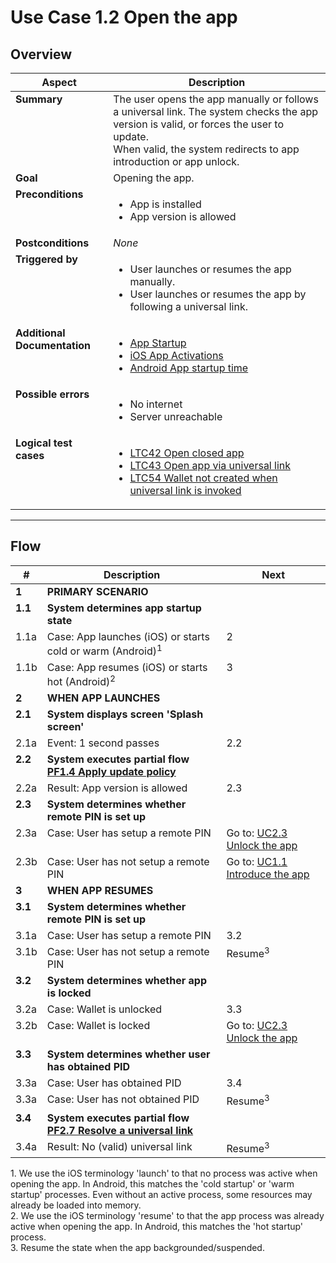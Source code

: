 # Use Case 1.2 Open the app

## Overview

| Aspect                       | Description                                                                                                                                                                                                                                                                                     |
| ---------------------------- | ----------------------------------------------------------------------------------------------------------------------------------------------------------------------------------------------------------------------------------------------------------------------------------------------- |
| **Summary**                  | The user opens the app manually or follows a universal link. The system checks the app version is valid, or forces the user to update.<br>When valid, the system redirects to app introduction or app unlock.                                                                                   |
| **Goal**                     | Opening the app.                                                                                                                                                                                                                                                                                |
| **Preconditions**            | <ul><li>App is installed</li><li>App version is allowed</li></ul>                                                                                                                                                                                                                               |
| **Postconditions**           | *None*                                                                                                                                                                                                                                                                                          |
| **Triggered by**             | <ul><li>User launches or resumes the app manually.</li><li>User launches or resumes the app by following a universal link.</li></ul>                                                                                                                                                            |
| **Additional Documentation** | <ul><li>[App Startup](../../architecture/mobile-app-startup.md)</li><li>[iOS App Activations](https://developer.apple.com/documentation/xcode/reducing-your-app-s-launch-time)</li><li>[Android App startup time](https://developer.android.com/topic/performance/vitals/launch-time)</li></ul> |
| **Possible errors**          | <ul><li>No internet</li><li>Server unreachable</li></ul>                                                                                                                                                                                                                                        |
| **Logical test cases**       | <ul><li>[LTC42 Open closed app](../logical-test-cases.md#ltc42)</li><li>[LTC43 Open app via universal link](../logical-test-cases.md#ltc43)</li><li>[LTC54 Wallet not created when universal link is invoked](../logical-test-cases.md#ltc54)</li></ul>                                         |

---

## Flow

| #       | Description                                                                                                       | Next                                                       |
|---------|-------------------------------------------------------------------------------------------------------------------|------------------------------------------------------------|
| **1**   | **PRIMARY SCENARIO**                                                                                              |                                                            |
| **1.1** | **System determines app startup state**                                                                           |                                                            |
| 1.1a    | Case: App launches (iOS) or starts cold or warm (Android)<sup>1</sup>                                             | 2                                                          |
| 1.1b    | Case: App resumes (iOS) or starts hot (Android)<sup>2</sup>                                                       | 3                                                          |
| **2**   | **WHEN APP LAUNCHES**                                                                                             |                                                            |
| **2.1** | **System displays screen 'Splash screen'**                                                                        |                                                            |
| 2.1a    | Event: 1 second passes                                                                                            | 2.2                                                        |
| **2.2** | **System executes partial flow [PF1.4 Apply update policy](../partial-flows/PF1.4_ApplyAppUpdatePolicy.md)**      |                                                            |
| 2.2a    | Result: App version is allowed                                                                                    | 2.3                                                        |
| **2.3** | **System determines whether remote PIN is set up**                                                                |                                                            |
| 2.3a    | Case: User has setup a remote PIN                                                                                 | Go to: [UC2.3 Unlock the app](UC2.3_UnlockTheApp.md)       |
| 2.3b    | Case: User has not setup a remote PIN                                                                             | Go to: [UC1.1 Introduce the app](UC1.1_IntroduceTheApp.md) |
| **3**   | **WHEN APP RESUMES**                                                                                              |                                                            |
| **3.1** | **System determines whether remote PIN is set up**                                                                |                                                            |
| 3.1a    | Case: User has setup a remote PIN                                                                                 | 3.2                                                        |
| 3.1b    | Case: User has not setup a remote PIN                                                                             | Resume<sup>3</sup>                                         |
| **3.2** | **System determines whether app is locked**                                                                       |                                                            |
| 3.2a    | Case: Wallet is unlocked                                                                                          | 3.3                                                        |
| 3.2b    | Case: Wallet is locked                                                                                            | Go to: [UC2.3 Unlock the app](UC2.3_UnlockTheApp.md)       |
| **3.3** | **System determines whether user has obtained PID**                                                               |                                                            |
| 3.3a    | Case: User has obtained PID                                                                                       | 3.4                                                        |
| 3.3a    | Case: User has not obtained PID                                                                                   | Resume<sup>3</sup>                                         |
| **3.4** | **System executes partial flow [PF2.7 Resolve a universal link](../partial-flows/PF2.7_ResolveUniversalLink.md)** |                                                            |
| 3.4a    | Result: No (valid) universal link                                                                                 | Resume<sup>3</sup>                                         |
<style>td {vertical-align:top}</style>
<div class="table-notes">1. We use the iOS terminology 'launch' to that no process was active when opening the app. In Android, this matches the 'cold startup' or 'warm startup' processes. Even without an active process, some resources may already be loaded into memory.</div>
<div class="table-notes">2. We use the iOS terminology 'resume' to that the app process was already active when opening the app. In Android, this matches the 'hot startup' process.</div>
<div class="table-notes">3. Resume the state when the app backgrounded/suspended.</div>